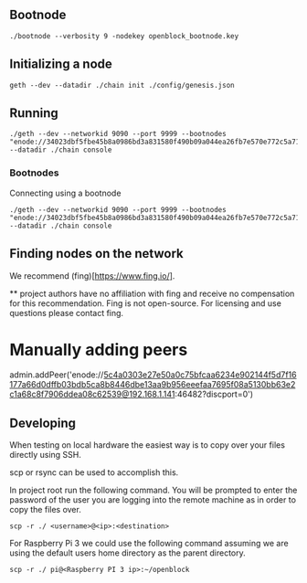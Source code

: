 

## Bootnode

```
./bootnode --verbosity 9 -nodekey openblock_bootnode.key
```

## Initializing a node

```
geth --dev --datadir ./chain init ./config/genesis.json
```

## Running
```
./geth --dev --networkid 9090 --port 9999 --bootnodes "enode://34023dbf5fbe45b8a0986bd3a831580f490b09a044ea26fb7e570e772c5a7188ffe00c961aba2a256f9ab594cecc626be90d447737186e8911df3b4ac7a6f6f5@192.168.1.133:30301" --datadir ./chain console
```

### Bootnodes

Connecting using a bootnode

```
./geth --dev --networkid 9090 --port 9999 --bootnodes "enode://34023dbf5fbe45b8a0986bd3a831580f490b09a044ea26fb7e570e772c5a7188ffe00c961aba2a256f9ab594cecc626be90d447737186e8911df3b4ac7a6f6f5@192.168.1.133:30301" --datadir ./chain console
```

## Finding nodes on the network

We recommend (fing)[https://www.fing.io/].

** project authors have no affiliation with fing and receive no compensation for this recommendation. Fing is not open-source. For licensing and use questions please contact fing.

# Manually adding peers

admin.addPeer('enode://5c4a0303e27e50a0c75bfcaa6234e902144f5d7f16177a66d0dffb03bdb5ca8b8446dbe13aa9b956eeefaa7695f08a5130bb63e2c1a68c8f7906ddea08c62539@192.168.1.141:46482?discport=0')

## Developing

When testing on local hardware the easiest way is to copy over your files directly using SSH.

scp or rsync can be used to accomplish this.

In project root run the following command. You will be prompted to enter the password of the user you are logging into the remote machine as in order to copy the files over.

```
scp -r ./ <username>@<ip>:<destination>

```

For Raspberry Pi 3 we could use the following command assuming we are using the default users home directory as the parent directory.

```
scp -r ./ pi@<Raspberry PI 3 ip>:~/openblock
```

